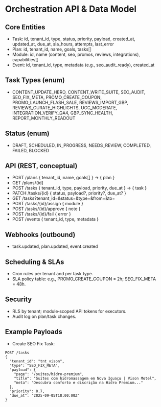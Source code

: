 # Orchestration API & Data Model

## Core Entities
- Task: id, tenant_id, type, status, priority, payload, created_at, updated_at, due_at, sla_hours, attempts, last_error
- Plan: id, tenant_id, name, goals, tasks[]
- Module: id, name (content, seo, promos, reviews, integrations), capabilities[]
- Event: id, tenant_id, type, metadata (e.g., seo_audit_ready), created_at

## Task Types (enum)
- CONTENT_UPDATE_HERO, CONTENT_WRITE_SUITE, SEO_AUDIT, SEO_FIX_META, PROMO_CREATE_COUPON,
  PROMO_LAUNCH_FLASH_SALE, REVIEWS_IMPORT_GBP, REVIEWS_CURATE_HIGHLIGHTS, UGC_MODERATE,
  INTEGRATION_VERIFY_GA4, GBP_SYNC_HEALTH, REPORT_MONTHLY_READOUT

## Status (enum)
- DRAFT, SCHEDULED, IN_PROGRESS, NEEDS_REVIEW, COMPLETED, FAILED, BLOCKED

## API (REST, conceptual)
- POST /plans { tenant_id, name, goals[] } → { plan }
- GET /plans/{id}
- POST /tasks { tenant_id, type, payload, priority, due_at } → { task }
- PATCH /tasks/{id} { status, payload?, priority?, due_at? }
- GET /tasks?tenant_id=&status=&type=&from=&to=
- POST /tasks/{id}/assign { module }
- POST /tasks/{id}/approve { note }
- POST /tasks/{id}/fail { error }
- POST /events { tenant_id, type, metadata }

## Webhooks (outbound)
- task.updated, plan.updated, event.created

## Scheduling & SLAs
- Cron rules per tenant and per task type.
- SLA policy table: e.g., PROMO_CREATE_COUPON = 2h; SEO_FIX_META = 48h.

## Security
- RLS by tenant; module‑scoped API tokens for executors.
- Audit log on plan/task changes.

## Example Payloads
- Create SEO Fix Task:
```
POST /tasks
{
  "tenant_id": "tnt_vison",
  "type": "SEO_FIX_META",
  "payload": {
    "page": "/suites/hidro-premium",
    "title": "Suítes com hidromassagem em Nova Iguaçu | Vison Motel",
    "meta": "Descubra conforto e discrição na Hidro Premium..."
  },
  "priority": 0.7,
  "due_at": "2025-09-05T18:00:00Z"
}
```
